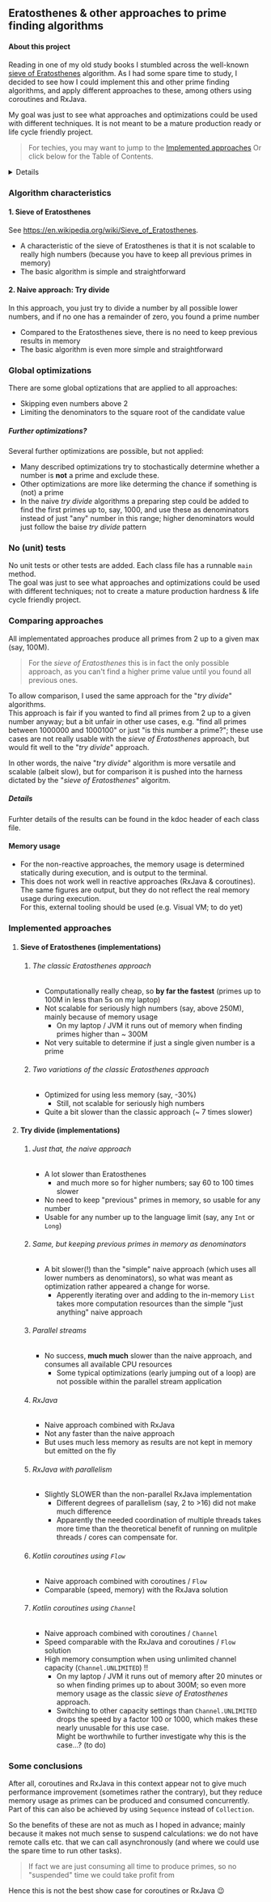 ## Eratosthenes & other approaches to prime finding algorithms

<summary>

#### About this project
Reading in one of my old study books I stumbled across the well-known [sieve of Eratosthenes](https://en.wikipedia.org/wiki/Sieve_of_Eratosthenes) algorithm.
As I had some spare time to study, I decided to see how I could implement this and other prime finding algorithms, and apply different approaches to these, among others using coroutines and RxJava.

My goal was just to see what approaches and optimizations could be used with different techniques. It is not meant to be a mature production ready or life cycle friendly project.

> For techies, you may want to jump to the [Implemented approaches](#implemented-approaches)
> Or click below for the Table of Contents.

<details>

##### Table of Contents
* [Eratosthenes & other approaches to prime finding algorithms](#eratosthenes--other-approaches-to-prime-finding-algorithms)
  * [Algorithm characteristics](#algorithm-characteristics)
    * [1. Sieve of Eratosthenes](#1-sieve-of-eratosthenes)
    * [2. Naive approach: Try divide](#2-naive-approach-try-divide)
  * [Global optimizations](#global-optimizations)
    * [Further optimizations?](#further-optimizations)
  * [No (unit) tests](#no-unit-tests)
  * [Comparing approaches](#comparing-approaches)
    * [Details](#details)
    * [Memory usage](#memory-usage)
  * [Implemented approaches](#implemented-approaches)
    * [1. Sieve of Eratosthenes](#sieve-of-eratosthenes-implementations)
      * [The classic Eratosthenes approach](#the-classic-eratosthenes-approach)
      * [Two variations of the classic Eratosthenes approach](#two-variations-of-the-classic-eratosthenes-approach)
    * [2. Try divide](#try-divide-implementations)
      * [Just that, the naive approach](#just-that-the-naive-approach)
      * [Same, but keeping previous primes in memory as denominators](#same-but-keeping-previous-primes-in-memory-as-denominators)
      * [Parallel streams](#parallel-streams)
      * [RxJava](#rxjava)
      * [RxJava with parallelism](#rxjava-with-parallelism)
      * [Kotlin coroutines using Flow](#kotlin-coroutines-using-flow)
      * [Kotlin coroutines using Channel](#kotlin-coroutines-using-channel)

</details>

</summary>

### Algorithm characteristics
#### 1. Sieve of Eratosthenes
See https://en.wikipedia.org/wiki/Sieve_of_Eratosthenes.
* A characteristic of the sieve of Eratosthenes is that it is not scalable to really high numbers (because you have to keep all previous primes in memory)
* The basic algorithm is simple and straightforward

#### 2. Naive approach: Try divide
In this approach, you just try to divide a number by all possible lower numbers, and if no one has a remainder of zero, you found a prime number
* Compared to the Eratosthenes sieve, there is no need to keep previous results in memory
* The basic algorithm is even more simple and straightforward 

### Global optimizations
There are some global optizations that are applied to all approaches:
* Skipping even numbers above 2
* Limiting the denominators to the square root of the candidate value

##### Further optimizations?
Several further optimizations are possible, but not applied:
* Many described optimizations try to stochastically determine whether a number is **not** a prime and exclude these.
* Other optimizations are more like determing the chance if something is (not) a prime
* In the naive *try divide* algorithms a preparing step could be added to find the first primes up to, say, 1000, and use these as denominators instead of just "any" number in this range; higher denominators would just follow the baise *try divide* pattern

### No (unit) tests
No unit tests or other tests are added. Each class file has a runnable `main` method.  
The goal was just to see what approaches and optimizations could be used with different techniques; not to create a mature production hardness & life cycle friendly project.

### Comparing approaches
All implementated approaches produce all primes from 2 up to a given max (say, 100M).
> For the *sieve of Eratosthenes* this is in fact the only possible approach, as you can't find a higher prime value until you found all previous ones.

To allow comparison, I used the same approach for the "*try divide*" algorithms.  
This approach is fair if you wanted to find all primes from 2 up to a given number anyway; but a bit unfair in other use cases, e.g. "find all primes between 1000000 and 1000100" or just "is this number a prime?"; these use cases are not really usable with the *sieve of Eratosthenes* approach, but would fit well to the "*try divide*" approach.

In other words, the naive "*try divide*" algorithm is more versatile and scalable (albeit slow), but for comparison it is pushed into the harness dictated by the "*sieve of Eratosthenes*" algoritm.

##### Details
Furhter details of the results can be found in the kdoc header of each class file.

#### Memory usage
* For the non-reactive approaches, the memory usage is determined statically during execution, and is output to the terminal.
* This does not work well in reactive approaches (RxJava & coroutines). The same figures are output, but they do not reflect the real memory usage during execution.  
For this, external tooling should be used (e.g. Visual VM; to do yet)

### Implemented approaches
1. #### Sieve of Eratosthenes (implementations)
   1. ###### The classic Eratosthenes approach
      * Computationally really cheap, so **by far the fastest** (primes up to 100M in less than 5s on my laptop)
      * Not scalable for seriously high numbers (say, above 250M), mainly because of memory usage
         * On my laptop / JVM it runs out of memory when finding primes higher than ~ 300M
      * Not very suitable to determine if just a single given number is a prime
   2. ###### Two variations of the classic Eratosthenes approach
      * Optimized for using less memory (say, -30%)
         * Still, not scalable for seriously high numbers
      * Quite a bit slower than the classic approach (~ 7 times slower)

2. #### Try divide (implementations)
   1. ###### Just that, the naive approach
      * A lot slower than Eratosthenes
          * and much more so for higher numbers; say 60 to 100 times slower
      * No need to keep "previous" primes in memory, so usable for any number
      * Usable for any number up to the language limit (say, any `Int` or `Long`)
   2. ###### Same, but keeping previous primes in memory as denominators
      * A bit slower(!) than the "simple" naive approach (which uses all lower numbers as denominators), so what was meant as optimization rather appeared a change for worse.
        * Apperently iterating over and adding to the in-memory `List` takes more computation resources than the simple "just anything" naive approach
   3. ###### Parallel streams
      * No success, **much much** slower than the naive approach, and consumes all available CPU resources
         * Some typical optimizations (early jumping out of a loop) are not possible within the parallel stream application
   4. ###### RxJava
      * Naive approach combined with RxJava
      * Not any faster than the naive approach
      * But uses much less memory as results are not kept in memory but emitted on the fly
   5. ###### RxJava with parallelism
      * Slightly SLOWER than the non-parallel RxJava implementation
         * Different degrees of parallelism (say, 2 to >16) did not make much difference
         * Apparently the needed coordination of multiple threads takes more time than the theoretical benefit of running on mulitple threads / cores can compensate for.
   6. ###### Kotlin coroutines using `Flow`
      * Naive approach combined with coroutines / `Flow`
      * Comparable (speed, memory) with the RxJava solution
   7. ###### Kotlin coroutines using `Channel`
      * Naive approach combined with coroutines / `Channel`
      * Speed comparable with the RxJava and coroutines / `Flow` solution
      * High memory consumption when using unlimited channel capacity (`Channel.UNLIMITED`) !!
         * On my laptop / JVM it runs out of memory after 20 minutes or so when finding primes up to about 300M; so even more memory usage as the classic *sieve of Eratosthenes* approach.
         * Switching to other capacity settings than `Channel.UNLIMITED` drops the speed by a factor 100 or 1000, which makes these nearly unusable for this use case.  
Might be worthwhile to further investigate why this is the case...? (to do)

### Some conclusions
After all, coroutines and RxJava in this context appear not to give much performance improvement (sometimes rather the contrary), but they reduce memory usage as primes can be produced and consumed concurrently.
Part of this can also be achieved by using `Sequence` instead of `Collection`. 

So the benefits of these are not as much as I hoped in advance; mainly because it makes not much sense to suspend calculations: we do not have remote calls etc. that we can call asynchronously (and where we could use the spare time to run other tasks).
> If fact we are just consuming all time to produce primes, so no "suspended" time we could take profit from

Hence this is not the best show case for coroutines or RxJava 😉
